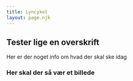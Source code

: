 ```yaml
---
title: Lyncykel
layout: page.njk
---
```


<object data="/images/lyncykel-plain.svg" type="image/svg+xml" class="lyncykel">

## Tester lige en overskrift

Her er der noget info om hvad der skal ske idag

### Her skal der så vær et billede